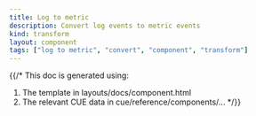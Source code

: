 ```yaml
---
title: Log to metric
description: Convert log events to metric events
kind: transform
layout: component
tags: ["log to metric", "convert", "component", "transform"]
---
```


{{/*
This doc is generated using:

1. The template in layouts/docs/component.html
2. The relevant CUE data in cue/reference/components/...
*/}}
